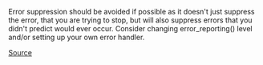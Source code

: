 Error suppression should be avoided if possible as it doesn't just suppress the error, that you are trying to stop, but will also suppress errors that you didn't predict would ever occur. Consider changing error_reporting() level and/or setting up your own error handler.

[Source](http://phpmd.org/rules/cleancode.html#errorcontroloperator)